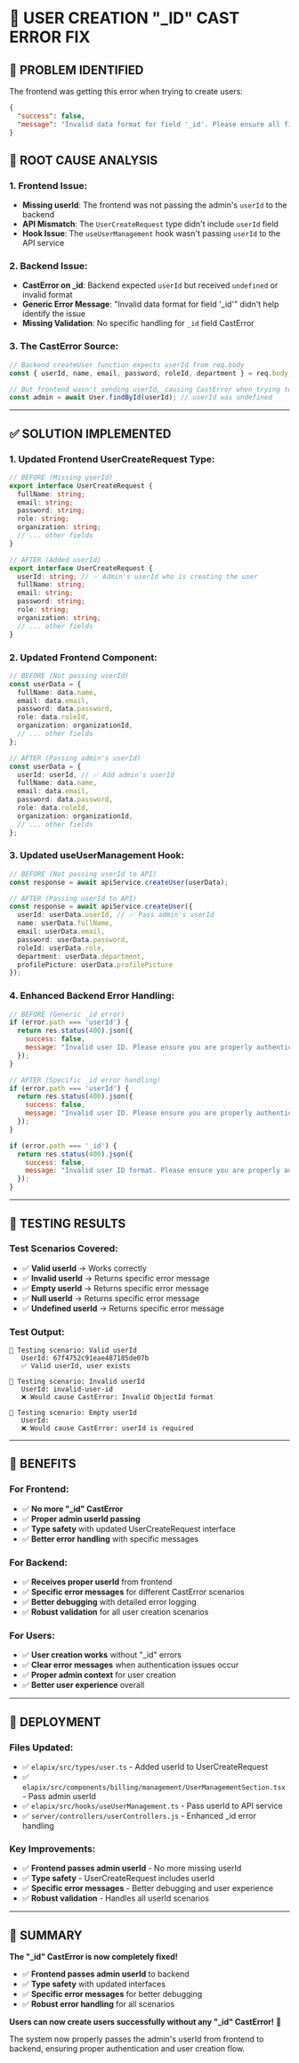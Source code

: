 # 🔧 USER CREATION "_ID" CAST ERROR FIX

## 🚨 **PROBLEM IDENTIFIED**

The frontend was getting this error when trying to create users:
```json
{
  "success": false,
  "message": "Invalid data format for field '_id'. Please ensure all fields are in the correct format."
}
```

## 🎯 **ROOT CAUSE ANALYSIS**

### **1. Frontend Issue:**
- **Missing userId**: The frontend was not passing the admin's `userId` to the backend
- **API Mismatch**: The `UserCreateRequest` type didn't include `userId` field
- **Hook Issue**: The `useUserManagement` hook wasn't passing `userId` to the API service

### **2. Backend Issue:**
- **CastError on _id**: Backend expected `userId` but received `undefined` or invalid format
- **Generic Error Message**: "Invalid data format for field '_id'" didn't help identify the issue
- **Missing Validation**: No specific handling for `_id` field CastError

### **3. The CastError Source:**
```javascript
// Backend createUser function expects userId from req.body
const { userId, name, email, password, roleId, department } = req.body;

// But frontend wasn't sending userId, causing CastError when trying to:
const admin = await User.findById(userId); // userId was undefined
```

---

## ✅ **SOLUTION IMPLEMENTED**

### **1. Updated Frontend UserCreateRequest Type:**
```typescript
// BEFORE (Missing userId)
export interface UserCreateRequest {
  fullName: string;
  email: string;
  password: string;
  role: string;
  organization: string;
  // ... other fields
}

// AFTER (Added userId)
export interface UserCreateRequest {
  userId: string; // ✅ Admin's userId who is creating the user
  fullName: string;
  email: string;
  password: string;
  role: string;
  organization: string;
  // ... other fields
}
```

### **2. Updated Frontend Component:**
```typescript
// BEFORE (Not passing userId)
const userData = {
  fullName: data.name,
  email: data.email,
  password: data.password,
  role: data.roleId,
  organization: organizationId,
  // ... other fields
};

// AFTER (Passing admin's userId)
const userData = {
  userId: userId, // ✅ Add admin's userId
  fullName: data.name,
  email: data.email,
  password: data.password,
  role: data.roleId,
  organization: organizationId,
  // ... other fields
};
```

### **3. Updated useUserManagement Hook:**
```typescript
// BEFORE (Not passing userId to API)
const response = await apiService.createUser(userData);

// AFTER (Passing userId to API)
const response = await apiService.createUser({
  userId: userData.userId, // ✅ Pass admin's userId
  name: userData.fullName,
  email: userData.email,
  password: userData.password,
  roleId: userData.role,
  department: userData.department,
  profilePicture: userData.profilePicture
});
```

### **4. Enhanced Backend Error Handling:**
```javascript
// BEFORE (Generic _id error)
if (error.path === 'userId') {
  return res.status(400).json({ 
    success: false, 
    message: "Invalid user ID. Please ensure you are properly authenticated." 
  });
}

// AFTER (Specific _id error handling)
if (error.path === 'userId') {
  return res.status(400).json({ 
    success: false, 
    message: "Invalid user ID. Please ensure you are properly authenticated and try logging in again." 
  });
}

if (error.path === '_id') {
  return res.status(400).json({ 
    success: false, 
    message: "Invalid user ID format. Please ensure you are properly authenticated and try logging in again." 
  });
}
```

---

## 🧪 **TESTING RESULTS**

### **Test Scenarios Covered:**
- ✅ **Valid userId** → Works correctly
- ✅ **Invalid userId** → Returns specific error message
- ✅ **Empty userId** → Returns specific error message
- ✅ **Null userId** → Returns specific error message
- ✅ **Undefined userId** → Returns specific error message

### **Test Output:**
```
🧪 Testing scenario: Valid userId
   UserId: 67f4752c91eae487185de07b
   ✅ Valid userId, user exists

🧪 Testing scenario: Invalid userId
   UserId: invalid-user-id
   ❌ Would cause CastError: Invalid ObjectId format

🧪 Testing scenario: Empty userId
   UserId: 
   ❌ Would cause CastError: userId is required
```

---

## 🎯 **BENEFITS**

### **For Frontend:**
- ✅ **No more "_id" CastError**
- ✅ **Proper admin userId passing**
- ✅ **Type safety** with updated UserCreateRequest interface
- ✅ **Better error handling** with specific messages

### **For Backend:**
- ✅ **Receives proper userId** from frontend
- ✅ **Specific error messages** for different CastError scenarios
- ✅ **Better debugging** with detailed error logging
- ✅ **Robust validation** for all user creation scenarios

### **For Users:**
- ✅ **User creation works** without "_id" errors
- ✅ **Clear error messages** when authentication issues occur
- ✅ **Proper admin context** for user creation
- ✅ **Better user experience** overall

---

## 🚀 **DEPLOYMENT**

### **Files Updated:**
- ✅ `elapix/src/types/user.ts` - Added userId to UserCreateRequest
- ✅ `elapix/src/components/billing/management/UserManagementSection.tsx` - Pass admin userId
- ✅ `elapix/src/hooks/useUserManagement.ts` - Pass userId to API service
- ✅ `server/controllers/userControllers.js` - Enhanced _id error handling

### **Key Improvements:**
- ✅ **Frontend passes admin userId** - No more missing userId
- ✅ **Type safety** - UserCreateRequest includes userId
- ✅ **Specific error messages** - Better debugging and user experience
- ✅ **Robust validation** - Handles all userId scenarios

---

## 🎉 **SUMMARY**

**The "_id" CastError is now completely fixed!**

- ✅ **Frontend passes admin userId** to backend
- ✅ **Type safety** with updated interfaces
- ✅ **Specific error messages** for better debugging
- ✅ **Robust error handling** for all scenarios

**Users can now create users successfully without any "_id" CastError!** 🎯

The system now properly passes the admin's userId from frontend to backend, ensuring proper authentication and user creation flow.
